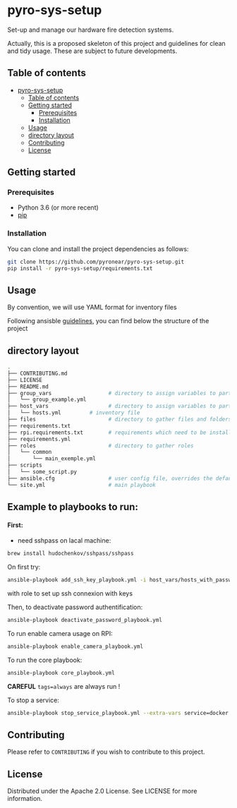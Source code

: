 # pyro-sys-setup
Set-up and manage our hardware fire detection systems.

Actually, this is a proposed skeleton of this project and guidelines for clean and tidy usage. These are subject to future developments.

## Table of contents

- [pyro-sys-setup](#pyro-sys-setup)
  * [Table of contents](#table-of-contents)
  * [Getting started](#getting-started)
    + [Prerequisites](#prerequisites)
    + [Installation](#installation)
  * [Usage](#usage)
  * [directory layout](#directory-layout)
  * [Contributing](#contributing)
  * [License](#license)

## Getting started

### Prerequisites

- Python 3.6 (or more recent)
- [pip](https://pip.pypa.io/en/stable/)

### Installation

You can clone and install the project dependencies as follows:

```bash
git clone https://github.com/pyronear/pyro-sys-setup.git
pip install -r pyro-sys-setup/requirements.txt
```


## Usage
By convention, we will use YAML format for inventory files

Following ansisble [guidelines](https://docs.ansible.com/ansible/latest/user_guide/sample_setup.html), you can find below the structure of the project

## directory layout

```bash
.
├── CONTRIBUTING.md
├── LICENSE
├── README.md
├── group_vars		            # directory to assign variables to particular groups
│   └── group_example.yml       
├── host_vars                   # directory to assign variables to particular systems
│   └── hosts.yml         # inventory file 
├── files                       # directory to gather files and folders needed for system roles/tasks
├── requirements.txt
├── rpi.requirements.txt        # requirements which need to be install on the RPI (only)
├── requirements.yml
├── roles                       # directory to gather roles
│   └── common
│       └── main_exemple.yml
├── scripts                     
│   └── some_script.py
├── ansible.cfg                 # user config file, overrides the default config if present
└── site.yml                    # main playbook
```

## Example to playbooks to run:

#### First:
- need sshpass on lacal machine:
````bash
brew install hudochenkov/sshpass/sshpass
````

On first try:
````bash
ansible-playbook add_ssh_key_playbook.yml -i host_vars/hosts_with_password.yml
````
with role to set up ssh connexion with keys

Then, to deactivate password authentification:
````bash
ansible-playbook deactivate_password_playbook.yml
````

To run enable camera usage on RPI:
```bash
ansible-playbook enable_camera_playbook.yml
```

To run the core playbook:
```bash
ansible-playbook core_playbook.yml
```
**CAREFUL** `tags=always` are always run ! 

To stop a service:
```bash
ansible-playbook stop_service_playbook.yml --extra-vars service=docker
```

## Contributing
Please refer to `CONTRIBUTING` if you wish to contribute to this project.

## License 
Distributed under the Apache 2.0 License. See LICENSE for more information.





